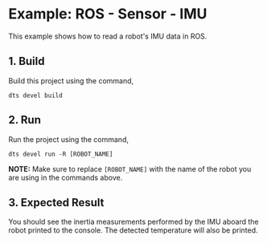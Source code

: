 # Example: ROS - Sensor - IMU

This example shows how to read a robot's IMU data in ROS.

## 1. Build

Build this project using the command,

```shell
dts devel build
```

## 2. Run

Run the project using the command,

```shell
dts devel run -R [ROBOT_NAME]
```

**NOTE:** Make sure to replace `[ROBOT_NAME]` with the name of the robot you are using in the commands above.


## 3. Expected Result

You should see the inertia measurements performed by the IMU aboard the robot printed to the console.
The detected temperature will also be printed.
